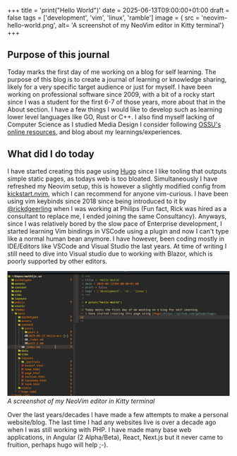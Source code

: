 +++
title = 'print("Hello World")'
date = 2025-06-13T09:00:00+01:00
draft = false
tags = ['development', 'vim', 'linux', 'ramble']
image = { src =  'neovim-hello-world.png', alt= 'A screenshot of my NeoVim editor in Kitty terminal'}
+++

## Purpose of this journal

Today marks the first day of me working on a blog for self learning.
The purpose of this blog is to create a journal of learning or knowledge sharing,
likely for a very specific target audience or just for myself.
I have been working on professional software since 2009,
with a bit of a rocky start since I was a student for the first 6-7 of those years, more about that in the About section. I have a few things I would like to develop such as learning lower level languages like GO, Rust or C++.
I also find myself lacking of Computer Science as I studied Media Design I consider following [OSSU's online resources](https://github.com/ossu/computer-science), and blog about my learnings/experiences. 

## What did I do today

I have started creating this page using [Hugo](https://github.com/gohugo/hugo) since I like tooling that outputs simple static pages, as todays web is too bloated.
Simultaneously I have refreshed my Neovim setup, this is however a slightly modified config from [kickstart.nvim](https://github.com/nvim-lua/kickstart.nvim), which I can recommend for anyone vim-curious. I have been using vim keybinds since 2018 since being introduced to it by [@rickdgeerling](https://github.com/rickdgeerling) when I was working at Philips (Fun fact, Rick was hired as a consultant to replace me, I ended joining the same Consultancy).
Anyways, since I was relatively bored by the slow pace of Enterprise development, I started learning Vim bindings in VSCode using a plugin and now I can't type like a normal human bean anymore.
I have however, been coding mostly in IDE/Editors like VSCode and Visual Studio the last years.
At time of writing I still need to dive into Visual studio due to working with Blazor, which is poorly supported by other editors.

![Writing my first blog in NeoVim](neovim-hello-world.png)
*A screenshot of my NeoVim editor in Kitty terminal*

Over the last years/decades I have made a few attempts to make a personal website/blog. 
The last time I had any websites live is over a decade ago when I was still working with PHP.
I have made many base web applications, in Angular (2 Alpha/Beta), React, Next.js but it never came to fruition, perhaps hugo will help ;-).

